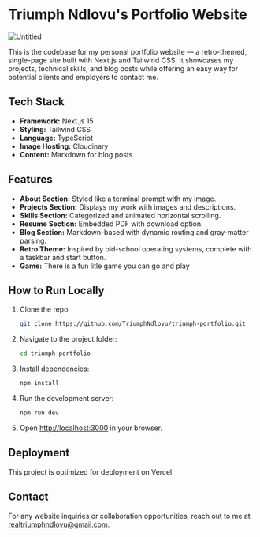 # Triumph Ndlovu's Portfolio Website
![Untitled](https://github.com/user-attachments/assets/66880e22-c757-4339-866a-499ca10e703c)

This is the codebase for my personal portfolio website — a retro-themed, single-page site built with Next.js and Tailwind CSS. It showcases my projects, technical skills, and blog posts while offering an easy way for potential clients and employers to contact me.

## Tech Stack

- **Framework:** Next.js 15
- **Styling:** Tailwind CSS
- **Language:** TypeScript
- **Image Hosting:** Cloudinary
- **Content:** Markdown for blog posts

## Features

- **About Section:** Styled like a terminal prompt with my image.
- **Projects Section:** Displays my work with images and descriptions.
- **Skills Section:** Categorized and animated horizontal scrolling.
- **Resume Section:** Embedded PDF with download option.
- **Blog Section:** Markdown-based with dynamic routing and gray-matter parsing.
- **Retro Theme:** Inspired by old-school operating systems, complete with a taskbar and start button.
- **Game:** There is a fun litle game you can go and play

## How to Run Locally

1. Clone the repo:
   ```bash
   git clone https://github.com/TriumphNdlovu/triumph-portfolio.git
   ```
2. Navigate to the project folder:
   ```bash
   cd triumph-portfolio
   ```
3. Install dependencies:
   ```bash
   npm install
   ```
4. Run the development server:
   ```bash
   npm run dev
   ```
5. Open [http://localhost:3000](http://localhost:3000) in your browser.


## Deployment

This project is optimized for deployment on Vercel.

## Contact

For any website inquiries or collaboration opportunities, reach out to me at [realtriumphndlovu@gmail.com](mailto\:realtriumphndlovu@gmail.com).

